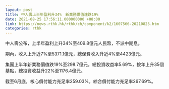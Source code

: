 ```yaml
---
layout: post
title: 中人壽上半年盈利升34%　新業務價值達跌19%
date: 2021-08-25 17:56:11.000000000 +08:00
link: https://news.rthk.hk/rthk/ch/component/k2/1607566-20210825.htm
categories: rthk
---
```


中人壽公布，上半年盈利上升34%至409.8億元人民幣，不派中期息。

期內，收入上升近7%至5371.1億元，總保費收入升近4%至4423億元。

集團上半年新業務價值跌19%至298.7億元。總投資收益率5.69%，按年上升35個基點，總投資收益升22%至1176.4億元。

截至6月底，核心償付能力充足率259.03%，綜合償付能力充足率267.69%。
